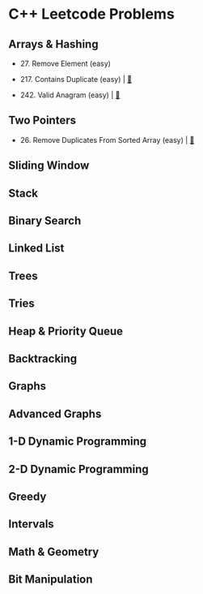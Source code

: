 # C++ Leetcode Problems

## Arrays & Hashing
- 27\. Remove Element (easy) 


- 217\. Contains Duplicate (easy)
| [🐍](https://github.com/flenhu/leetcode/blob/main/Python/easy/217_containsDuplicate.ipynb) 

- 242\. Valid Anagram (easy)
| [🐍](https://github.com/flenhu/leetcode/blob/main/Python/easy/242_validAnagram.ipynb) 

## Two Pointers
- 26\. Remove Duplicates From Sorted Array (easy) 
| [🐍](https://github.com/flenhu/leetcode/blob/main/Python/easy/26_removeDuplicatesFromSortedArray.ipynb)

## Sliding Window

## Stack

## Binary Search

## Linked List

## Trees

## Tries

## Heap & Priority Queue

## Backtracking 

## Graphs

## Advanced Graphs

## 1-D Dynamic Programming

## 2-D Dynamic Programming 

## Greedy

## Intervals

## Math & Geometry

## Bit Manipulation